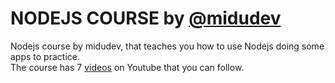 # NODEJS COURSE by [@midudev](https://github.com/midudev)

Nodejs course by midudev, that teaches you how to use Nodejs doing some apps to practice.  
The course has 7 [videos](https://www.youtube.com/watch?v=yB4n_K7dZV8&list=PLUofhDIg_38qm2oPOV-IRTTEKyrVBBaU7&ab_channel=midulive) on Youtube that you can follow.